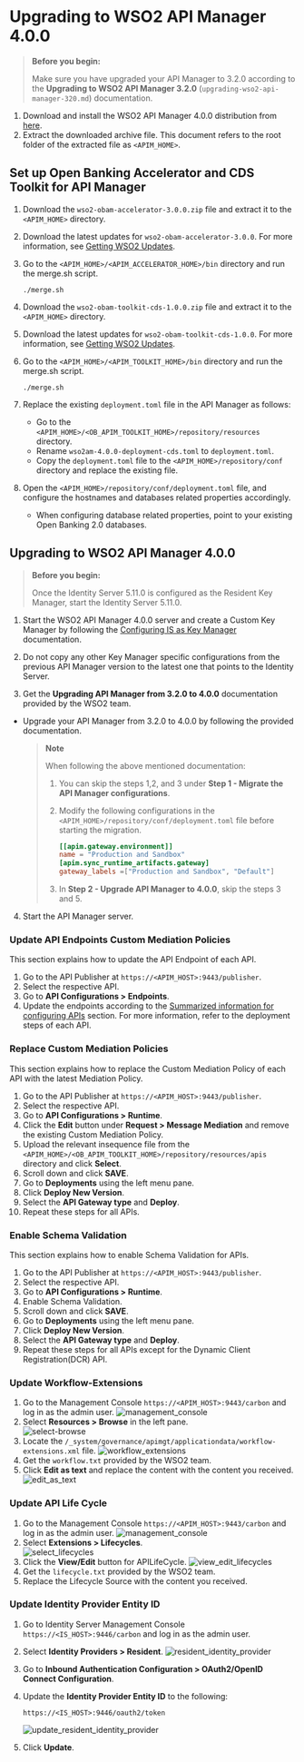 # Upgrading to WSO2 API Manager 4.0.0

>**Before you begin:**
>
>    Make sure you have upgraded your API Manager to 3.2.0 according to the **Upgrading to WSO2 API Manager 3.2.0** (`upgrading-wso2-api-manager-320.md`) documentation.

1. Download and install the WSO2 API Manager 4.0.0 distribution from [here](https://wso2.com/api-manager/). 
2. Extract the downloaded archive file. This document refers to the root folder of the extracted file as `<APIM_HOME>`.

## Set up Open Banking Accelerator and CDS Toolkit for API Manager

 1. Download the `wso2-obam-accelerator-3.0.0.zip` file and extract it to the `<APIM_HOME>` directory. 
 2. Download the latest updates for `wso2-obam-accelerator-3.0.0`. For more information, see [Getting WSO2 Updates](https://cds.ob.docs.wso2.com/en/latest/install-and-setup/setting-up-servers/#getting-wso2-updates).
 3. Go to the `<APIM_HOME>/<APIM_ACCELERATOR_HOME>/bin` directory and run the merge.sh script.

    ```
    ./merge.sh
    ```

 4. Download the `wso2-obam-toolkit-cds-1.0.0.zip` file and extract it to the `<APIM_HOME>` directory. 
 5. Download the latest updates for `wso2-obam-toolkit-cds-1.0.0`. For more information, see [Getting WSO2 Updates](https://cds.ob.docs.wso2.com/en/latest/install-and-setup/setting-up-servers/#getting-wso2-updates).
 6. Go to the `<APIM_HOME>/<APIM_TOOLKIT_HOME>/bin` directory and run the merge.sh script.

    ```
    ./merge.sh
    ```
    
 7. Replace the existing `deployment.toml` file in the API Manager as follows:
    - Go to the `<APIM_HOME>/<OB_APIM_TOOLKIT_HOME>/repository/resources` directory.
    - Rename `wso2am-4.0.0-deployment-cds.toml` to `deployment.toml`.
    - Copy the `deployment.toml` file to the `<APIM_HOME>/repository/conf` directory and replace the existing file.
    
 8. Open the `<APIM_HOME>/repository/conf/deployment.toml` file, and configure the hostnames and databases related 
     properties accordingly. 
     - When configuring database related properties, point to your existing Open Banking 2.0 databases.

## Upgrading to WSO2 API Manager 4.0.0

>**Before you begin:**
>
>    Once the Identity Server 5.11.0 is configured as the Resident Key Manager, start the Identity Server 5.11.0.

1. Start the WSO2 API Manager 4.0.0 server and create a Custom Key Manager by following the
   [Configuring IS as Key Manager](https://cds.ob.docs.wso2.com/en/latest/try-out/dynamic-client-registration-flow/#step-2-configure-is-as-key-manager) documentation.

2. Do not copy any other Key Manager specific configurations from the previous API Manager version to the latest 
one that points to the Identity Server.

3. Get the **Upgrading API Manager from 3.2.0 to 4.0.0** documentation provided by the WSO2 team.

 - Upgrade your API Manager from 3.2.0 to 4.0.0 by following the provided documentation.

    >**Note**
    >
    >    When following the above mentioned documentation:
    >
    >    1. You can skip the steps 1,2, and 3 under **Step 1 - Migrate the API Manager configurations**.
    >   
    >    2. Modify the following configurations in the `<APIM_HOME>/repository/conf/deployment.toml` file before starting the migration.
    >
    >       ``` toml
    >       [[apim.gateway.environment]]
    >       name = "Production and Sandbox"
    >       [apim.sync_runtime_artifacts.gateway]
    >       gateway_labels =["Production and Sandbox", "Default"]
    >       ```
    >   
    >    3. In **Step 2 - Upgrade API Manager to 4.0.0**, skip the steps 3 and 5.

4. Start the API Manager server.

### Update API Endpoints Custom Mediation Policies

This section explains how to update the API Endpoint of each API.

1. Go to the API Publisher at `https://<APIM_HOST>:9443/publisher`.
2. Select the respective API.
3. Go to **API Configurations > Endpoints**.
4. Update the endpoints according to the 
[Summarized information for configuring APIs](https://cds.ob.docs.wso2.com/en/latest/try-out/account-and-transaction-flow/#summarized-information-for-configuring-apis)
section. For more information, refer to the deployment steps of each API. 

### Replace Custom Mediation Policies

This section explains how to replace the Custom Mediation Policy of each API with the latest Mediation Policy.

1. Go to the API Publisher at `https://<APIM_HOST>:9443/publisher`.
2. Select the respective API.
3. Go to **API Configurations > Runtime**.
4. Click the **Edit** button under **Request > Message Mediation** and remove the existing Custom Mediation Policy.
5. Upload the relevant insequence file from the `<APIM_HOME>/<OB_APIM_TOOLKIT_HOME>/repository/resources/apis` directory 
and click **Select**.
6. Scroll down and click **SAVE**.
7. Go to **Deployments** using the left menu pane.
8. Click **Deploy New Version**.
9. Select the **API Gateway type** and **Deploy**.
10. Repeat these steps for all APIs. 

### Enable Schema Validation

This section explains how to enable Schema Validation for APIs.

1. Go to the API Publisher at `https://<APIM_HOST>:9443/publisher`.
2. Select the respective API.
3. Go to **API Configurations > Runtime**.
4. Enable Schema Validation.
5. Scroll down and click **SAVE**.
6. Go to **Deployments** using the left menu pane.
7. Click **Deploy New Version**.
8. Select the **API Gateway type** and **Deploy**.
10. Repeat these steps for all APIs except for the Dynamic Client Registration(DCR) API. 

### Update Workflow-Extensions

1. Go to the Management Console `https://<APIM_HOST>:9443/carbon` and log in as the admin user. ![management_console](https://cds.ob.docs.wso2.com/en/latest/assets/img/install-and-setup/upgrading-the-solution/management-console.png)
2. Select **Resources > Browse** in the left pane. <br/> ![select-browse](https://cds.ob.docs.wso2.com/en/latest/assets/img/install-and-setup/upgrading-the-solution/select-browse.png)
3. Locate the `/_system/governance/apimgt/applicationdata/workflow-extensions.xml` file. ![workflow_extensions](https://cds.ob.docs.wso2.com/en/latest/assets/img/install-and-setup/upgrading-the-solution/workflow-extensions.png)
4. Get the `workflow.txt` provided by the WSO2 team.
5. Click **Edit as text** and replace the content with the content you received. ![edit_as_text](https://cds.ob.docs.wso2.com/en/latest/assets/img/install-and-setup/upgrading-the-solution/edit-as-text.png)

### Update API Life Cycle

1. Go to the Management Console `https://<APIM_HOST>:9443/carbon` and log in as the admin user. ![management_console](https://cds.ob.docs.wso2.com/en/latest/assets/img/install-and-setup/upgrading-the-solution/management-console.png)
2. Select **Extensions > Lifecycles**. <br/> ![select_lifecycles](https://cds.ob.docs.wso2.com/en/latest/assets/img/install-and-setup/upgrading-the-solution/select-lifecycles.png)
3. Click the **View/Edit** button for APILifeCycle. ![view_edit_lifecycles](https://cds.ob.docs.wso2.com/en/latest/assets/img/install-and-setup/upgrading-the-solution/view-edit-lifecycles.png)
4. Get the `lifecycle.txt` provided by the WSO2 team.
5. Replace the Lifecycle Source with the content you received.

###  Update Identity Provider Entity ID 

1. Go to Identity Server Management Console `https://<IS_HOST>:9446/carbon` and log in as the admin user.
2. Select **Identity Providers > Resident**. ![resident_identity_provider](https://cds.ob.docs.wso2.com/en/latest/assets/img/install-and-setup/upgrading-the-solution/resident-identity-provider.png)
3. Go to **Inbound Authentication Configuration > OAuth2/OpenID Connect Configuration**.
4. Update the **Identity Provider Entity ID** to the following: 
    ```
    https://<IS_HOST>:9446/oauth2/token
    ```
   
     ![update_resident_identity_provider](https://cds.ob.docs.wso2.com/en/latest/assets/img/install-and-setup/upgrading-the-solution/update-resident-provider-entity.png)

5. Click **Update**.
